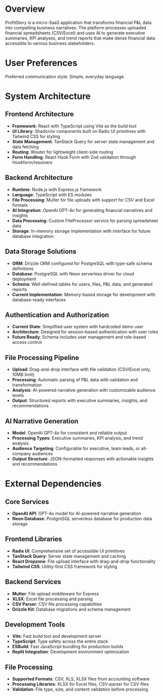 # Overview

ProfitStory is a micro-SaaS application that transforms financial P&L data into compelling business narratives. The platform processes uploaded financial spreadsheets (CSV/Excel) and uses AI to generate executive summaries, KPI analyses, and trend reports that make dense financial data accessible to various business stakeholders.

# User Preferences

Preferred communication style: Simple, everyday language.

# System Architecture

## Frontend Architecture
- **Framework**: React with TypeScript using Vite as the build tool
- **UI Library**: Shadcn/ui components built on Radix UI primitives with Tailwind CSS for styling
- **State Management**: TanStack Query for server state management and data fetching
- **Routing**: Wouter for lightweight client-side routing
- **Form Handling**: React Hook Form with Zod validation through Hookform/resolvers

## Backend Architecture
- **Runtime**: Node.js with Express.js framework
- **Language**: TypeScript with ES modules
- **File Processing**: Multer for file uploads with support for CSV and Excel formats
- **AI Integration**: OpenAI GPT-4o for generating financial narratives and insights
- **Data Processing**: Custom FileProcessor service for parsing spreadsheet data
- **Storage**: In-memory storage implementation with interface for future database integration

## Data Storage Solutions
- **ORM**: Drizzle ORM configured for PostgreSQL with type-safe schema definitions
- **Database**: PostgreSQL with Neon serverless driver for cloud deployment
- **Schema**: Well-defined tables for users, files, P&L data, and generated reports
- **Current Implementation**: Memory-based storage for development with database-ready interfaces

## Authentication and Authorization
- **Current State**: Simplified user system with hardcoded demo user
- **Architecture**: Designed for session-based authentication with user roles
- **Future Ready**: Schema includes user management and role-based access control

## File Processing Pipeline
- **Upload**: Drag-and-drop interface with file validation (CSV/Excel only, 10MB limit)
- **Processing**: Automatic parsing of P&L data with validation and transformation
- **Analysis**: AI-powered narrative generation with customizable audience levels
- **Output**: Structured reports with executive summaries, insights, and recommendations

## AI Narrative Generation
- **Model**: OpenAI GPT-4o for consistent and reliable output
- **Processing Types**: Executive summaries, KPI analysis, and trend analysis
- **Audience Targeting**: Configurable for executive, team leads, or all-company audiences
- **Output Structure**: JSON-formatted responses with actionable insights and recommendations

# External Dependencies

## Core Services
- **OpenAI API**: GPT-4o model for AI-powered narrative generation
- **Neon Database**: PostgreSQL serverless database for production data storage

## Frontend Libraries
- **Radix UI**: Comprehensive set of accessible UI primitives
- **TanStack Query**: Server state management and caching
- **React Dropzone**: File upload interface with drag-and-drop functionality
- **Tailwind CSS**: Utility-first CSS framework for styling

## Backend Services
- **Multer**: File upload middleware for Express
- **XLSX**: Excel file processing and parsing
- **CSV Parser**: CSV file processing capabilities
- **Drizzle Kit**: Database migrations and schema management

## Development Tools
- **Vite**: Fast build tool and development server
- **TypeScript**: Type safety across the entire stack
- **ESBuild**: Fast JavaScript bundling for production builds
- **Replit Integration**: Development environment optimization

## File Processing
- **Supported Formats**: CSV, XLS, XLSX files from accounting software
- **Processing Libraries**: XLSX for Excel files, CSV-parser for CSV files
- **Validation**: File type, size, and content validation before processing